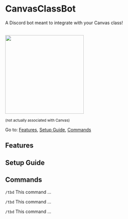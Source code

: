 # CanvasClassBot
A Discord bot meant to integrate with your Canvas class!

<br><img id="canvaspic" src="https://sccollege.edu/DistanceEducation/SiteAssets/Lists/canvas%20login/AllItems/80-800885_canvas-logo-canvas-lms-logo.png" width="250px">
<p style="font-size: smaller">(not actually associated with Canvas)</p>

Go to:
<a href='features'>Features</a>, 
<a href='setup_guide'>Setup Guide</a>, 
<a href='commands'>Commands</a>

<h2 id='features'>Features</h2>

<h2 id='setup_guide'>Setup Guide</h2>

<h2 id='commands'>Commands</h2>

`/tbd` This command ...

`/tbd` This command ...

`/tbd` This command ...
